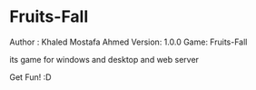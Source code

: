 # Fruits-Fall
Author : Khaled Mostafa Ahmed
Version: 1.0.0
Game: Fruits-Fall 

its game for windows and desktop and web server 


Get Fun! :D 


